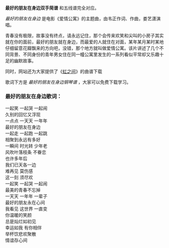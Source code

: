 

**最好的朋友在身边双手简谱** 和五线谱完全对应。

_最好的朋友在身边_ 是电影《爱情公寓》的主题曲，由韦正作词、作曲，娄艺潇演唱。

青春没有极限，故事没有终点，请永远记住，那个会传来欢笑和尖叫的小房子其实就在你的面前，最好的朋友就在身边，而最爱的人就住在对面，某年某月某时某地仔细留意花瓣飘来的方向吧，没错，那个地方就叫做爱情公寓。该片讲述了几个不同背景、不同身份的青年男女住在同一幢公寓里发生的一系列看似平常却又乐趣十足的幽默故事。

同时，网站还为大家提供了《[虹之间](Music-3199-虹之间--爱情公寓4-插曲.html "虹之间")》的曲谱下载

歌词下方是 _最好的朋友在身边钢琴谱_ ，大家可以免费下载学习。

### 最好的朋友在身边歌词：

一起笑 一起哭 一起闹  
久别的回忆又浮现  
一点点 一天天 一年年  
最好的朋友在身边  
一起走 一起跑 一起跳  
相聚到永远有多好  
一瞬间 时光转 少年老  
风吹叶落枝条 不眷恋  
也许多年后  
我们已天各一边  
难再见 莫伤感  
这一刻 须尽欢  
一起笑 一起哭 一起闹  
最美的青春不忘掉  
一天天 一年年 一辈子  
最好的朋友永在心间  
我看见 这世界 一直变  
你温暖的笑颜  
总是灿烂如初见  
幸运如我 有你相伴  
举杯饮悲欢聚散  
情谊存心间

